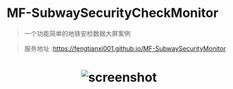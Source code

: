 # MF-SubwaySecurityCheckMonitor

> 一个功能简单的地铁安检数据大屏案例

> 服务地址 :https://fengtianxi001.github.io/MF-SubwaySecurityMonitor

<h1 align="center">
  <img src="https://raw.githubusercontent.com/fengtianxi001/MF-SubwaySecurityMonitor/master/screenshot/01.png" title="screenshot">
</h1>
